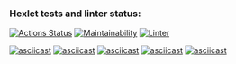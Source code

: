 ### Hexlet tests and linter status:
[![Actions Status](https://github.com/mirolev98/frontend-project-lvl1/workflows/hexlet-check/badge.svg)](https://github.com/mirolev98/frontend-project-lvl1/actions)
[![Maintainability](https://api.codeclimate.com/v1/badges/a99a88d28ad37a79dbf6/maintainability)](https://codeclimate.com/github/codeclimate/codeclimate/maintainability)
[![Linter](https://github.com/mirolev98/frontend-project-lvl1/workflows/linter/badge.svg)](https://github.com/mirolev98/frontend-project-lvl1/actions/workflows/linter.yml)

[![asciicast](https://asciinema.org/a/488491.svg)](https://asciinema.org/a/488491)
[![asciicast](https://asciinema.org/a/488722.svg)](https://asciinema.org/a/488722)
[![asciicast](https://asciinema.org/a/488751.svg)](https://asciinema.org/a/488751)
[![asciicast](https://asciinema.org/a/488987.svg)](https://asciinema.org/a/488987)
[![asciicast](https://asciinema.org/a/489005.svg)](https://asciinema.org/a/489005)
